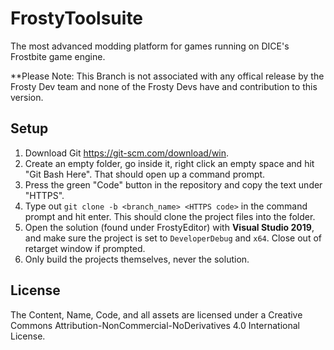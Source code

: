 # FrostyToolsuite
The most advanced modding platform for games running on DICE's Frostbite game engine.

**Please Note: This Branch is not associated with any offical release by the Frosty Dev team and none of the Frosty Devs have and contribution to this version. 

## Setup

1. Download Git https://git-scm.com/download/win.
2. Create an empty folder, go inside it, right click an empty space and hit "Git Bash Here". That should open up a command prompt.
3. Press the green "Code" button in the repository and copy the text under "HTTPS".
4. Type out ``git clone -b <branch_name> <HTTPS code>`` in the command prompt and hit enter. This should clone the project files into the folder.
5. Open the solution (found under FrostyEditor) with **Visual Studio 2019**, and make sure the project is set to ``DeveloperDebug`` and ``x64``. Close out of retarget window if prompted.
6. Only build the projects themselves, never the solution.

## License
The Content, Name, Code, and all assets are licensed under a Creative Commons Attribution-NonCommercial-NoDerivatives 4.0 International License.

